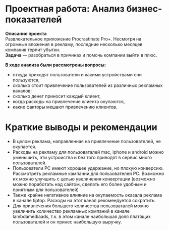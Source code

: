 # Проектная работа: Анализ бизнес-показателей  

**Описание проекта**  
Развлекательное приложение Procrastinate Pro+. Несмотря на огромные вложения в рекламу, последние несколько месяцев компания терпит убытки.  
**Задача** — разобраться в причинах и помочь компании выйти в плюс.  

**В ходе анализа были рассмотрены вопросы:**  
- откуда приходят пользователи и какими устройствами они пользуются,
- сколько стоит привлечение пользователей из различных рекламных каналов;
- сколько денег приносит каждый клиент,
- когда расходы на привлечение клиента окупаются,
- какие факторы мешают привлечению клиентов.

# Краткие выводы и рекомендации  
- В целом реклама, направленная на привлечение пользователей, не окупается.
- Расходы на рекламу для пользоваталей mac, iphone и android можно уменьшить, эти устроиства и без того приводят в сервис много пользоваталей.
- Пользователи PC имеют хорошее удержание, но плохую конверсию. Рассмотреть рекламные кампании для пользователей PC. Возможно их можно улучшить с целью увеличения конвертации (возможно можно поработать над сайтом, сделать его более удобным и приятным для пользователей)
- Также крайне негативное влияние на окупаемость оказала реклама в канале tiptop. Расходы на этот канал рекомендуется сократить.
- Для привлечения большего количества пользоваталей можно увеличить количество рекламных компаний в канале lambdamediaads, т.к. в этом канале наибольшая доля платящих пользоваталей и он принес наибольшую выручку.
